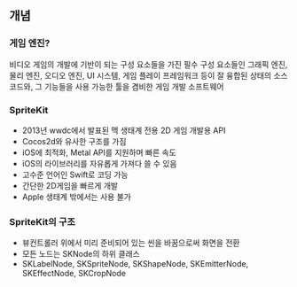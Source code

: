 ## 개념
### 게임 엔진?
 비디오 게임의 개발에 기반이 되는 구성 요소들을 가진 필수 구성 요소들인 그래픽 엔진, 물리 엔진, 오디오 엔진, UI 시스템, 게임 플레이 프레임워크 등이 잘 융합된 상태의 소스코드와, 그 기능들을 사용 가능한 툴을 겸비한 게임 개발 소프트웨어

### SpriteKit
- 2013년 wwdc에서 발표된 맥 생태계 전용 2D 게임 개발용 API
- Cocos2d와 유사한 구조를 가짐
- iOS에 최적화, Metal API를 지원하며 빠른 속도
- iOS의 라이브러리를 자유롭게 가져다 쓸 수 있음
- 고수준 언어인 Swift로 코딩 가능
- 간단한 2D게임을 빠르게 개발
- Apple 생태계 밖에서는 사용 불가

### SpriteKit의 구조
- 뷰컨트롤러 위에서 미리 준비되어 있는 씬을 바꿈으로써 화면을 전환
- 모든 노드는 SKNode의 하위 클래스
- SKLabelNode, SKSpriteNode, SKShapeNode, SKEmitterNode, SKEffectNode, SKCropNode